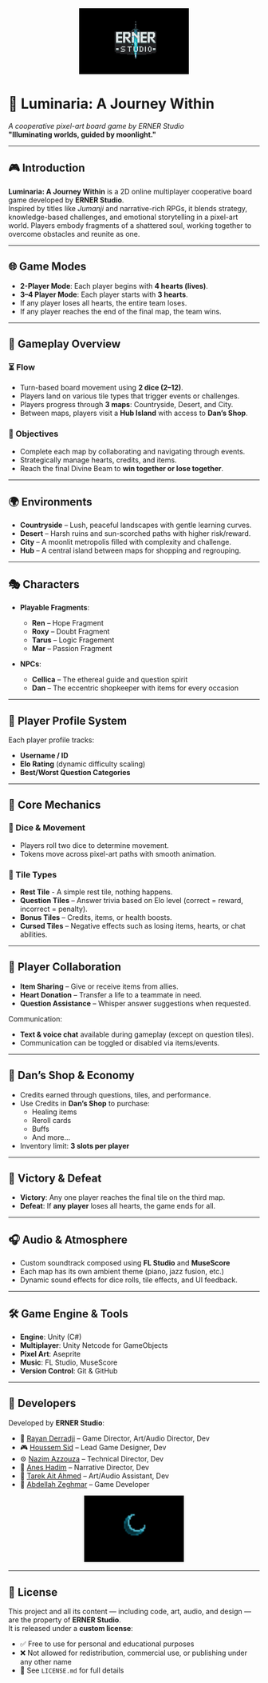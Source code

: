 <div align="center">
  <img src="./Assets/Art/ERNER Logo/final_logo.png" alt="ERNER Logo" width="220"/>
</div>

# 🌙 Luminaria: A Journey Within  
*A cooperative pixel-art board game by ERNER Studio*  
**"Illuminating worlds, guided by moonlight."**

---

## 🎮 Introduction

**Luminaria: A Journey Within** is a 2D online multiplayer cooperative board game developed by **ERNER Studio**.  
Inspired by titles like *Jumanji* and narrative-rich RPGs, it blends strategy, knowledge-based challenges, and emotional storytelling in a pixel-art world. Players embody fragments of a shattered soul, working together to overcome obstacles and reunite as one.

--- 

## 🌐 Game Modes

- **2-Player Mode**: Each player begins with **4 hearts (lives)**.  
- **3–4 Player Mode**: Each player starts with **3 hearts**.  
- If any player loses all hearts, the entire team loses.  
- If any player reaches the end of the final map, the team wins.

---

## 🎲 Gameplay Overview

### ⏳ Flow
- Turn-based board movement using **2 dice (2–12)**.
- Players land on various tile types that trigger events or challenges.
- Players progress through **3 maps**: Countryside, Desert, and City.
- Between maps, players visit a **Hub Island** with access to **Dan’s Shop**.

### 🧭 Objectives
- Complete each map by collaborating and navigating through events.  
- Strategically manage hearts, credits, and items.  
- Reach the final Divine Beam to **win together or lose together**.

---

## 🌍 Environments

- **Countryside** – Lush, peaceful landscapes with gentle learning curves.  
- **Desert** – Harsh ruins and sun-scorched paths with higher risk/reward.  
- **City** – A moonlit metropolis filled with complexity and challenge.  
- **Hub** – A central island between maps for shopping and regrouping.

---

## 🎭 Characters

- **Playable Fragments**:
  - **Ren** – Hope Fragment
  - **Roxy** – Doubt Fragment 
  - **Tarus** – Logic Fragement 
  - **Mar** – Passion Fragment

- **NPCs**:
  - **Cellica** – The ethereal guide and question spirit  
  - **Dan** – The eccentric shopkeeper with items for every occasion  

---

## 🧪 Player Profile System

Each player profile tracks:
- **Username / ID**
- **Elo Rating** (dynamic difficulty scaling)
- **Best/Worst Question Categories**

---

## 🧠 Core Mechanics

### 🎲 Dice & Movement
- Players roll two dice to determine movement.
- Tokens move across pixel-art paths with smooth animation.

### 🧩 Tile Types
- **Rest Tile** - A simple rest tile, nothing happens.
- **Question Tiles** – Answer trivia based on Elo level (correct = reward, incorrect = penalty).  
- **Bonus Tiles** – Credits, items, or health boosts.  
- **Cursed Tiles** – Negative effects such as losing items, hearts, or chat abilities.
  
---

## 🤝 Player Collaboration

- **Item Sharing** – Give or receive items from allies.  
- **Heart Donation** – Transfer a life to a teammate in need.  
- **Question Assistance** – Whisper answer suggestions when requested.

Communication:
- **Text & voice chat** available during gameplay (except on question tiles).
- Communication can be toggled or disabled via items/events.

---

## 🛒 Dan’s Shop & Economy

- Credits earned through questions, tiles, and performance.
- Use Credits in **Dan’s Shop** to purchase:
  - Healing items
  - Reroll cards
  - Buffs
  - And more...
- Inventory limit: **3 slots per player**

---

## 🏁 Victory & Defeat

- **Victory**: Any one player reaches the final tile on the third map.  
- **Defeat**: If **any player** loses all hearts, the game ends for all.

---

## 🎧 Audio & Atmosphere

- Custom soundtrack composed using **FL Studio** and **MuseScore**
- Each map has its own ambient theme (piano, jazz fusion, etc.)
- Dynamic sound effects for dice rolls, tile effects, and UI feedback.

---

## 🛠️ Game Engine & Tools

- **Engine**: Unity (C#)  
- **Multiplayer**: Unity Netcode for GameObjects  
- **Pixel Art**: Aseprite  
- **Music**: FL Studio, MuseScore  
- **Version Control**: Git & GitHub

---

## 👥 Developers

Developed by **ERNER Studio**:

- 🎨 [Rayan Derradji](https://github.com/Rennsen) – Game Director, Art/Audio Director, Dev  
- 🎮 [Houssem Sid](https://github.com/SIDHoussem) – Lead Game Designer, Dev  
- ⚙️ [Nazim Azzouza](https://github.com/AzzouzaMohamedNazim) – Technical Director, Dev  
- 📖 [Anes Hadim](https://github.com/Anes-Hadim) – Narrative Director, Dev  
- 🎨 [Tarek Ait Ahmed](https://github.com/tarek-ait) – Art/Audio Assistant, Dev  
- 👾 [Abdellah Zeghmar](https://github.com/Abdellahz0) – Game Developer  

<div align="center">
  <img src="./Assets/Art/ERNER Logo/simplified_logo.png" alt="ERNER Logo Simplified" width="200"/>
</div>

---

## 📄 License

This project and all its content — including code, art, audio, and design — are the property of **ERNER Studio**.  
It is released under a **custom license**:

- ✅ Free to use for personal and educational purposes  
- ❌ Not allowed for redistribution, commercial use, or publishing under any other name  
- 📌 See `LICENSE.md` for full details  

